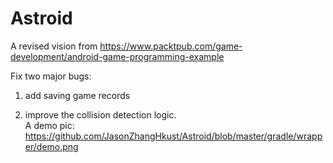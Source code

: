 # Astroid  
A revised vision from https://www.packtpub.com/game-development/android-game-programming-example  

Fix two major bugs:  

1. add saving game records  

2. improve the collision detection logic.  
A demo pic:
https://github.com/JasonZhangHkust/Astroid/blob/master/gradle/wrapper/demo.png
